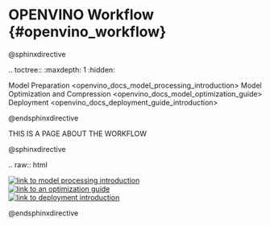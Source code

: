 # OPENVINO Workflow {#openvino_workflow}


@sphinxdirective

.. toctree::
   :maxdepth: 1
   :hidden:

   Model Preparation <openvino_docs_model_processing_introduction>
   Model Optimization and Compression <openvino_docs_model_optimization_guide>
   Deployment <openvino_docs_deployment_guide_introduction>
   
@endsphinxdirective



THIS IS A PAGE ABOUT THE WORKFLOW

@sphinxdirective

.. raw:: html

   <div class="section" id="welcome-to-openvino-toolkit-s-documentation">
   
   <link rel="stylesheet" type="text/css" href="_static/css/homepage_style.css">
      <div style="clear:both;"> </div>
      <div id="HP_flow-container">
   	   <div class="HP_flow-btn">
      		<a href="https://docs.openvino.ai/latest/openvino_docs_model_processing_introduction.html">
      			<img src="_static/images/OV_flow_model_hvr.svg" alt="link to model processing introduction" /> 
      		</a>
      	</div>
      	<div class="HP_flow-arrow" >
      			<img src="_static/images/OV_flow_arrow.svg" alt="" /> 
      	</div>
      	<div class="HP_flow-btn">
      		<a href="https://docs.openvino.ai/latest/openvino_docs_deployment_optimization_guide_dldt_optimization_guide.html">
      			<img src="_static/images/OV_flow_optimization_hvr.svg" alt="link to an optimization guide" /> 
      		</a>
      	</div>
      	<div class="HP_flow-arrow" >
      			<img src="_static/images/OV_flow_arrow.svg" alt="" /> 
      	</div>
      	<div class="HP_flow-btn">
      		<a href="https://docs.openvino.ai/latest/openvino_docs_deployment_guide_introduction.html">
      			<img src="_static/images/OV_flow_deployment_hvr.svg" alt="link to deployment introduction" /> 
      		</a>
   	</div>
   </div>


@endsphinxdirective